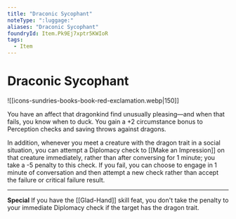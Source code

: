 ```yaml
---
title: "Draconic Sycophant"
noteType: ":luggage:"
aliases: "Draconic Sycophant"
foundryId: Item.Pk9Ej7xptr5KWIoR
tags:
  - Item
---
```


# Draconic Sycophant
![[icons-sundries-books-book-red-exclamation.webp|150]]

You have an affect that dragonkind find unusually pleasing—and when that fails, you know when to duck. You gain a +2 circumstance bonus to Perception checks and saving throws against dragons.

In addition, whenever you meet a creature with the dragon trait in a social situation, you can attempt a Diplomacy check to [[Make an Impression]] on that creature immediately, rather than after conversing for 1 minute; you take a -5 penalty to this check. If you fail, you can choose to engage in 1 minute of conversation and then attempt a new check rather than accept the failure or critical failure result.

* * *

**Special** If you have the [[Glad-Hand]] skill feat, you don't take the penalty to your immediate Diplomacy check if the target has the dragon trait.

